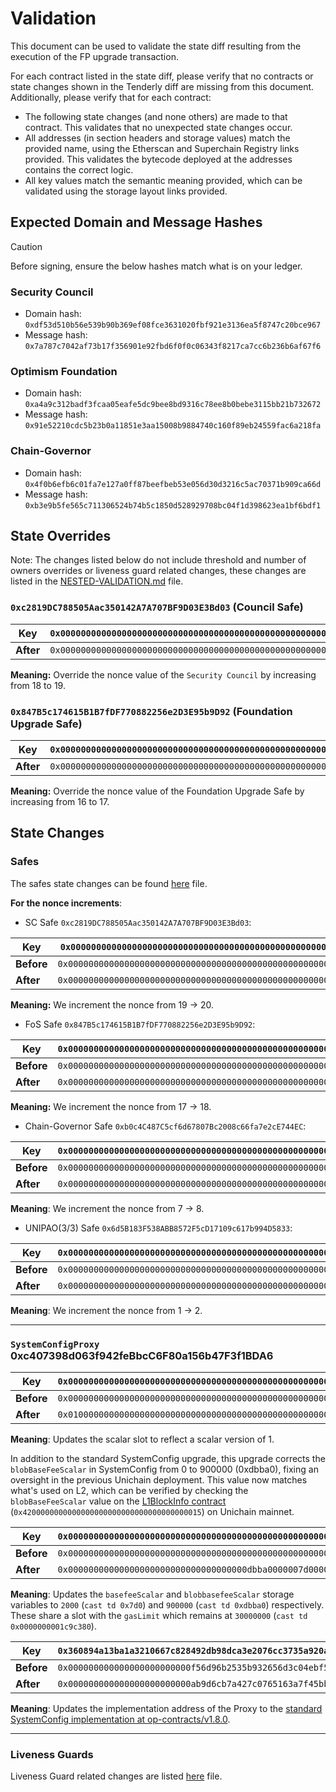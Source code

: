 # Validation

This document can be used to validate the state diff resulting from the execution of the FP upgrade transaction.

For each contract listed in the state diff, please verify that no contracts or state changes shown in the Tenderly diff are missing from this document. Additionally, please verify that for each contract:

- The following state changes (and none others) are made to that contract. This validates that no unexpected state changes occur.
- All addresses (in section headers and storage values) match the provided name, using the Etherscan and Superchain Registry links provided. This validates the bytecode deployed at the addresses contains the correct logic.
- All key values match the semantic meaning provided, which can be validated using the storage layout links provided.

## Expected Domain and Message Hashes

> [!CAUTION]
> Before signing, ensure the below hashes match what is on your ledger.
> ### Security Council
> - Domain hash: `0xdf53d510b56e539b90b369ef08fce3631020fbf921e3136ea5f8747c20bce967`
> - Message hash: `0x7a787c7042af73b17f356901e92fbd6f0f0c06343f8217ca7cc6b236b6af67f6`
> ### Optimism Foundation
> - Domain hash: `0xa4a9c312badf3fcaa05eafe5dc9bee8bd9316c78ee8b0bebe3115bb21b732672`
> - Message hash: `0x91e52210cdc5b23b0a11851e3aa15008b9884740c160f89eb24559fac6a218fa`
> ### Chain-Governor
> - Domain hash: `0x4f0b6efb6c01fa7e127a0ff87beefbeb53e056d30d3216c5ac70371b909ca66d`
> - Message hash: `0xb3e9b5fe565c711306524b74b5c1850d528929708bc04f1d398623ea1bf6bdf1`


## State Overrides
Note: The changes listed below do not include threshold and number of owners overrides or liveness guard related changes, these changes are listed in the [NESTED-VALIDATION.md](../../../NESTED-VALIDATION.md) file.


 
### `0xc2819DC788505Aac350142A7A707BF9D03E3Bd03` (Council Safe)
 | **Key** | `0x0000000000000000000000000000000000000000000000000000000000000005` |
 |---------|----------------------------------------------------------------------------------|
 | **After** | `0x0000000000000000000000000000000000000000000000000000000000000013` |

**Meaning:** Override the nonce value of the `Security Council` by increasing from 18 to 19.


### `0x847B5c174615B1B7fDF770882256e2D3E95b9D92` (Foundation Upgrade Safe)
 | **Key** | `0x0000000000000000000000000000000000000000000000000000000000000005` |
 |---------|----------------------------------------------------------------------------------|
 | **After** | `0x0000000000000000000000000000000000000000000000000000000000000011` |

**Meaning:** Override the nonce value of the Foundation Upgrade Safe by increasing from 16 to 17.

## State Changes

### Safes 
The safes state changes can be found [here](../../../NESTED-VALIDATION.md#gnosissafeproxy---approvedhashes-mapping-update) file.

**For the nonce increments**:

- SC Safe `0xc2819DC788505Aac350142A7A707BF9D03E3Bd03`:

 | **Key** | `0x0000000000000000000000000000000000000000000000000000000000000005` |
 |---------|----------------------------------------------------------------------------------|
 | **Before** | `0x00000000000000000000000000000000000000000000000000000000000000013` |
 | **After** | `0x00000000000000000000000000000000000000000000000000000000000000014` |
 
**Meaning:** We increment the nonce from 19 -> 20. 

- FoS Safe `0x847B5c174615B1B7fDF770882256e2D3E95b9D92`:

 | **Key** | `0x0000000000000000000000000000000000000000000000000000000000000005` |
 |---------|----------------------------------------------------------------------------------|
 | **Before** | `0x0000000000000000000000000000000000000000000000000000000000000011` |
 | **After** | `0x0000000000000000000000000000000000000000000000000000000000000012` |

**Meaning:** We increment the nonce from 17 -> 18. 

- Chain-Governor Safe `0xb0c4C487C5cf6d67807Bc2008c66fa7e2cE744EC`:

 | **Key** | `0x0000000000000000000000000000000000000000000000000000000000000005` |
 |---------|----------------------------------------------------------------------------------|
 | **Before** | `0x0000000000000000000000000000000000000000000000000000000000000007` |
 | **After** | `0x0000000000000000000000000000000000000000000000000000000000000008` |

**Meaning**: We increment the nonce from 7 -> 8. 

- UNIPAO(3/3) Safe `0x6d5B183F538ABB8572F5cD17109c617b994D5833`:

 | **Key** | `0x0000000000000000000000000000000000000000000000000000000000000005` |
 |---------|----------------------------------------------------------------------------------|
 | **Before** | `0x0000000000000000000000000000000000000000000000000000000000000001` |
 | **After** | `0x0000000000000000000000000000000000000000000000000000000000000002` |

**Meaning**: We increment the nonce from 1 -> 2. 


---
### `SystemConfigProxy` 0xc407398d063f942feBbcC6F80a156b47F3f1BDA6

 | **Key** | `0x0000000000000000000000000000000000000000000000000000000000000066` |
 |---------|----------------------------------------------------------------------------------|
 | **Before** | `0x00000000000000000000000000000000000000000000000000000000000dbba0` |
 | **After** | `0x010000000000000000000000000000000000000000000000000dbba0000007d0` |

**Meaning**: Updates the scalar slot to reflect a scalar version of 1. 


In addition to the standard SystemConfig upgrade, this upgrade corrects the `blobBaseFeeScalar` in SystemConfig from 0 to 900000 (0xdbba0), fixing an oversight in the previous Unichain deployment. This value now matches what's used on L2, which can be verified by checking the `blobBaseFeeScalar` value on the [L1BlockInfo contract]([url](https://unichain.blockscout.com/address/0x4200000000000000000000000000000000000015?tab=read_write_proxy&source_address=0xc0d3C0D3C0D3c0D3C0D3C0d3C0D3c0D3c0d30015#0x68d5dca6)) (`0x4200000000000000000000000000000000000015`) on Unichain mainnet.

 | **Key** | `0x0000000000000000000000000000000000000000000000000000000000000068` |
 |---------|----------------------------------------------------------------------------------|
 | **Before** | `0x0000000000000000000000000000000000000000000000000000000001c9c380` |
 | **After** | `0x00000000000000000000000000000000000dbba0000007d00000000001c9c380` |

**Meaning**: Updates the `basefeeScalar` and `blobbasefeeScalar` storage variables to `2000` (`cast td 0x7d0`) and `900000` (`cast td 0xdbba0`) respectively. These share a slot with the `gasLimit` which remains at `30000000` (`cast td 0x0000000001c9c380`).

 | **Key** | `0x360894a13ba1a3210667c828492db98dca3e2076cc3735a920a3ca505d382bbc` |
 |---------|----------------------------------------------------------------------------------|
 | **Before** | `0x000000000000000000000000f56d96b2535b932656d3c04ebf51babff241d886` |
 | **After** | `0x000000000000000000000000ab9d6cb7a427c0765163a7f45bb91cafe5f2d375` |

**Meaning**: Updates the implementation address of the Proxy to the [standard SystemConfig implementation at op-contracts/v1.8.0](https://github.com/ethereum-optimism/superchain-registry/blob/b40cf4289c58e28eb1c791f9ad5724380b7516a7/validation/standard/standard-versions-mainnet.toml#L45).

---
### Liveness Guards
Liveness Guard related changes are listed [here](../../../NESTED-VALIDATION.md#liveness-guard-security-council-safe-or-unichain-operation-safe-only) file.

